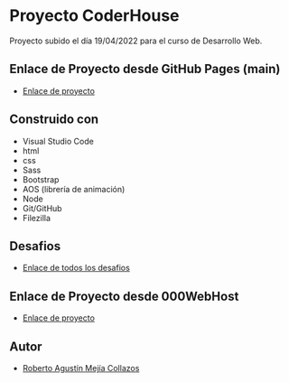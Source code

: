 # Proyecto CoderHouse

Proyecto subido el día 19/04/2022 para el curso de Desarrollo Web.

## Enlace de Proyecto desde GitHub Pages (main)

- [Enlace de proyecto](https://robermejia.github.io/desafiosDesarrolloWeb/)

## Construido con

- Visual Studio Code
- html
- css
- Sass
- Bootstrap
- AOS (librería de animación)
- Node
- Git/GitHub
- Filezilla

## Desafios

- [Enlace de todos los desafios](https://github.com/robermejia/desafiosDesarrolloWeb/tree/desafios)

## Enlace de Proyecto desde 000WebHost

- [Enlace de proyecto](https://proyecto--coderhouse.000webhostapp.com/)

## Autor

- [Roberto Agustín Mejía Collazos](https://github.com/robermejia)